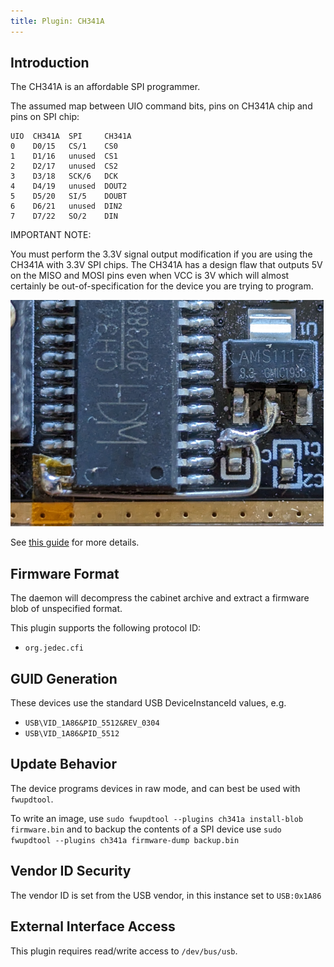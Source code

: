 ```yaml
---
title: Plugin: CH341A
---
```


## Introduction

The CH341A is an affordable SPI programmer.

The assumed map between UIO command bits, pins on CH341A chip and pins on SPI chip:

    UIO  CH341A  SPI     CH341A
    0    D0/15   CS/1    CS0
    1    D1/16   unused  CS1
    2    D2/17   unused  CS2
    3    D3/18   SCK/6   DCK
    4    D4/19   unused  DOUT2
    5    D5/20   SI/5    DOUBT
    6    D6/21   unused  DIN2
    7    D7/22   SO/2    DIN

IMPORTANT NOTE:

You must perform the 3.3V signal output modification if you are using the CH341A with 3.3V SPI
chips. The CH341A has a design flaw that outputs 5V on the MISO and MOSI pins even when VCC is 3V
which will almost certainly be out-of-specification for the device you are trying to program.

![CH341A Signal Output Modification](ch341a-vmod.png)

See [this guide](https://www.chucknemeth.com/usb-devices/ch341a/3v-ch341a-mod) for more details.

## Firmware Format

The daemon will decompress the cabinet archive and extract a firmware blob of unspecified format.

This plugin supports the following protocol ID:

- `org.jedec.cfi`

## GUID Generation

These devices use the standard USB DeviceInstanceId values, e.g.

- `USB\VID_1A86&PID_5512&REV_0304`
- `USB\VID_1A86&PID_5512`

## Update Behavior

The device programs devices in raw mode, and can best be used with `fwupdtool`.

To write an image, use `sudo fwupdtool --plugins ch341a install-blob firmware.bin` and to backup
the contents of a SPI device use `sudo fwupdtool --plugins ch341a firmware-dump backup.bin`

## Vendor ID Security

The vendor ID is set from the USB vendor, in this instance set to `USB:0x1A86`

## External Interface Access

This plugin requires read/write access to `/dev/bus/usb`.
